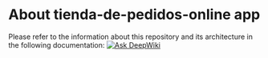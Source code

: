 # About tienda-de-pedidos-online app
Please refer to the information about this repository and its architecture in the following documentation:
[![Ask DeepWiki](https://deepwiki.com/badge.svg)](https://deepwiki.com/erickvicentin/tienda-de-pedidos-online)
